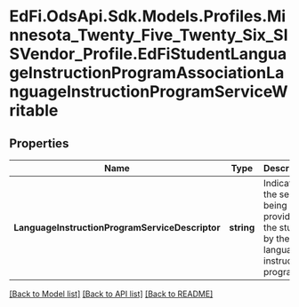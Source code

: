 # EdFi.OdsApi.Sdk.Models.Profiles.Minnesota_Twenty_Five_Twenty_Six_SISVendor_Profile.EdFiStudentLanguageInstructionProgramAssociationLanguageInstructionProgramServiceWritable

## Properties

Name | Type | Description | Notes
------------ | ------------- | ------------- | -------------
**LanguageInstructionProgramServiceDescriptor** | **string** | Indicates the service being provided to the student by the language instruction program. | 

[[Back to Model list]](../README.md#documentation-for-models) [[Back to API list]](../README.md#documentation-for-api-endpoints) [[Back to README]](../README.md)

